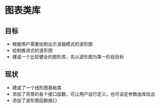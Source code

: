 # 图表类库
## 目标
* 根据用户需要绘制出示波器模式的波形图
* 绘制推进式的波形图
* 建成一个比较健全的图形库，先以波形图为第一阶段目标

## 现状
* 建成了一个线形图基础类
* 添加了背景的各个接口函数，可让用户自行定义，也可设定参数由库绘出
* 添加了波形图函数接口